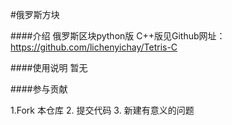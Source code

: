 #俄罗斯方块

####介绍
俄罗斯区块python版
C++版见Github网址：https://github.com/lichenyichay/Tetris-C


####使用说明
暂无

####参与贡献

1.Fork  本仓库
2.  提交代码
3.  新建有意义的问题
